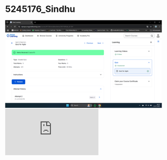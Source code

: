 # 5245176_Sindhu
![alt text]( https://github.com/Sindhu898/5245176_Sindhu/blob/main/SDLC/5245176_Sindhu.png)
![alt text](https://github.com/Sindhu898/5245176_Sindhu/blob/main/GIT/certificates/5245176_Sindhu.pdf)
